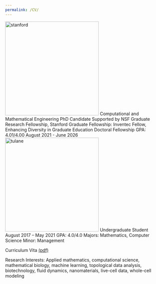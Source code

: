 ```yaml
---
permalink: /CV/
---
```

<img src="https://github.com/rjuenemann/rjuenemann.github.io/blob/master/assets/images/SUSig_Seal_Stacked_Left.png?raw=true" alt="stanford" style="width:300px;"/>       
Computational and Mathematical Engineering PhD Candidate        
Supported by NSF Graduate Research Fellowship, Stanford Graduate Fellowship: Inventec Fellow, Enhancing Diversity in Graduate Education Doctoral Fellowship        
GPA: 4.01/4.00           
August 2021 - June 2026          

<img src="https://github.com/rjuenemann/rjuenemann.github.io/blob/master/assets/images/%C6%92%C6%92TUshield-word_2c%20(1).png?raw=true" alt="tulane" style="width:300px;"/>     
Undergraduate Student  
August 2017 – May 2021    
GPA: 4.0/4.0    
Majors: Mathematics, Computer Science   
Minor: Management   

Curriculum Vita [(pdf)](https://drive.google.com/file/d/1Xl-DM24TpOVzosceiWQ0d3ARHW5Qvffh/view?usp=sharing)

Research Interests:
Applied mathematics, computational science, mathematical biology, machine learning, topological
data analysis, biotechnology, fluid dynamics, nanomaterials, live-cell data, whole-cell modeling
